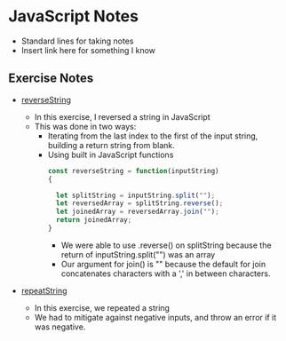# JavaScript Notes

- Standard lines for taking notes
- Insert link here for something I know


## Exercise Notes
* [reverseString](./EXERCISES/reverseString)
  - In this exercise, I reversed a string in JavaScript
  - This was done in two ways:
    - Iterating from the last index to the first of the input string, building
      a return string from blank.
    - Using built in JavaScript functions
      ``` javascript
      const reverseString = function(inputString)
      {

        let splitString = inputString.split("");
        let reversedArray = splitString.reverse();
        let joinedArray = reversedArray.join("");
        return joinedArray;
      }
      ```
      - We were able to use .reverse() on splitString because the return of
        inputString.split("") was an array
      - Our argument for join() is "" because the default for join
        concatenates characters with a ',' in between characters.

* [repeatString](./EXERCISES/repeatString)
  - In this exercise, we repeated a string
  - We had to mitigate against negative inputs, and throw an error if it was
    negative. 
  
